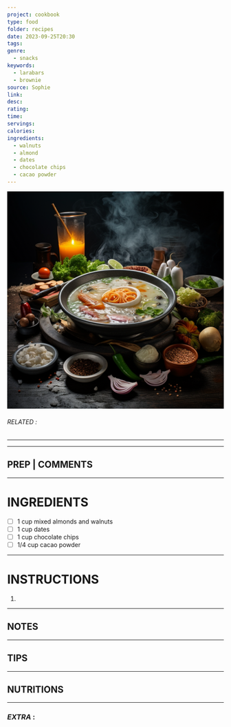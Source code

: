 ```yaml
---
project: cookbook
type: food
folder: recipes
date: 2023-09-25T20:30
tags: 
genre:
  - snacks
keywords:
  - larabars
  - brownie
source: Sophie
link: 
desc: 
rating: 
time: 
servings: 
calories: 
ingredients:
  - walnuts
  - almond
  - dates
  - chocolate chips
  - cacao powder
---
```


![IMAGE](_default.png)

###### *RELATED* : 
---


---
## PREP | COMMENTS



---
# INGREDIENTS

- [ ] 1 cup mixed almonds and walnuts
- [ ] 1 cup dates
- [ ] 1 cup chocolate chips
- [ ] 1/4 cup cacao powder

---
# INSTRUCTIONS

1. 

---
## NOTES



---
## TIPS



---
## NUTRITIONS



---
### *EXTRA* :



